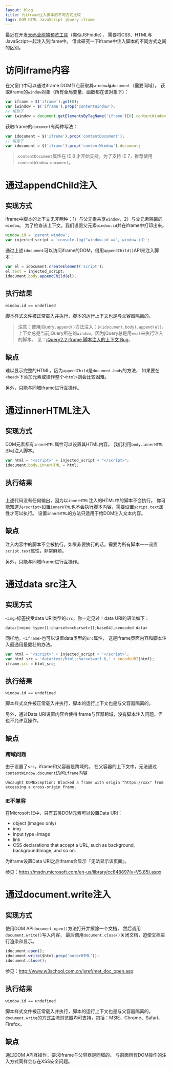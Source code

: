 ```yaml
---
layout: blog
title: 为iframe注入脚本的不同方式比较
tags: DOM HTML JavaScript jQuery iframe 
---
```


最近在开发[天码营前端预览工具](http://tianmaying.com/preview)（类似JSFiddle），
需要将CSS、HTML与JavaScript一起注入到ifame中。
借此研究一下iframe中注入脚本的不同方式之间的区别。

# 访问iframe内容

在父窗口中可以通过iframe DOM节点获取其`window`与`document`（需要同域）。
获取iframe的`window`对象（所有全局变量、函数都在该对象下）：

```javascript
var iframe = $('iframe').get(0);
var iwindow = $('iframe').prop('contentWindow');
// 相当于
var iwindow = document.getElementsByTagName('iframe')[0].contentWindow;
```

获取iframe的`document`有两种写法：

```javascript
var idocument = $('iframe').prop('contentDocument');
// 相当于
var idocument = $('iframe').prop('contentWindow').document;
```

> `contentDocument`属性在 IE 8 才开始支持，为了支持 IE 7，推荐使用`contentWindow.document`。

<!--more-->

# 通过appendChild注入

## 实现方式

iframe中脚本的上下文无非两种：1）与父元素共享`window`，2）与父元素隔离的`window`。
为了检查该上下文，我们设置父元素`window.id`并在iframe中打印出来。

```javascript
window.id = 'parent window';
var injected_script = 'console.log("window.id ==", window.id)';
```

通过上述`idocument`可以访问iframe的DOM，借用`appendChild()`API来注入脚本：

```javascript
var el = idocument.createElement('script');
el.text = injected_script;
idocument.body.appendChild(el);
```

## 执行结果

```
window.id == undefined
```

脚本样式文件被正常载入并执行，脚本的运行上下文也是与父容器隔离的。

> 注意：使用jQuery`.append()`方法注入：`$(idocument.body).append(el)`，
> 上下文总是当前jQuery所在的`window`，因为jQuery总是用`eval`来执行注入的脚本。
> 见：[jQuery2.2 iframe 脚本注入的上下文 Bug][jquery-script-bug]。

## 缺点

难以显示完整的HTML。因为`appendChild`是`document.body`的方法，
如果要在`<head>`下添加元素或操作整个`<html>`则会比较困难。

另外，只能与同域iframe进行互操作。

# 通过innerHTML注入

## 实现方式

DOM元素都有`innerHTML`属性可以设置其HTML内容，
我们利用`body.innerHTML`即可注入脚本。

```javascript
var html = "<script>" + injected_script + "</script>";
idocument.body.innerHTML = html;
```

## 执行结果

```

```

上述代码没有任何输出，因为以`innerHTML`注入的HTML中的脚本不会执行。
你可能知道为`<script>`设置`innerHTML`也不会执行脚本内容，需要设置`script.text`属性才可以执行。
设置`innerHTML`的方法只适用于给DOM注入文本内容。

## 缺点

注入内容中的脚本不会被执行。如果非要执行的话，需要为所有脚本一一设置`script.text`属性，非常麻烦。

另外，只能与同域iframe进行互操作。

# 通过data src注入

## 实现方式

`<img>`标签接受data URI类型的`src`，你一定见过！data URI的语法如下：

```
data:[<mime type>][;charset=<charset>][;base64],<encoded data>
```

同样地，`<iframe>`也可以设置data类型的`src`属性，
这是iframe页面内容和脚本注入最通用最健壮的办法。

```javascript
var html = '<script>' + injected_script + '</script>';
var html_src = 'data:text/html;charset=utf-8,' + encodeURI(html);
iframe.src = html_src;
```

## 执行结果

```
window.id == undefined
```

脚本样式文件被正常载入并执行，脚本的运行上下文也是与父容器隔离的。

另外，通过Data URI设置内容会使得iframe与容器跨域，没有脚本注入问题，但也不允许互操作。

## 缺点

### 跨域问题

由于设置了`src`，iframe和父容器是跨域的。
在父容器的上下文中，无法通过`contentWindow.document`访问`iframe`内容

```
Uncaught DOMException: Blocked a frame with origin "https://xxx" from accessing a cross-origin frame.
```

### IE不兼容

在Microsoft IE中，只有五类DOM元素可以设置Data URI：

* object (images only)
* img
* input type=image
* link
* CSS declarations that accept a URL, such as background, backgroundImage, and so on.

为iframe设置Data URI之后iframe会显示『无法显示该页面』。

参见：<https://msdn.microsoft.com/en-us/library/cc848897(v=VS.85).aspx>

# 通过document.write注入

## 实现方式

使用DOM API`document.open()`方法打开并擦除一个文档，
然后调用`document.write()`写入内容，
最后调用`document.close()`关闭文档，迫使文档进行渲染和显示。

```javascript
idocument.open();
idocument.write($html.prop('outerHTML'));
idocument.close();
```

参见：<http://www.w3school.com.cn/jsref/met_doc_open.asp>

## 执行结果

```
window.id == undefined
```

脚本样式文件被正常载入并执行，脚本的运行上下文也是与父容器隔离的。
`document.write`的方式主流浏览器均可支持，包括：MSIE、Chrome、Safari、Firefox。

## 缺点

通过DOM API互操作，要求iframe与父容器是同域的。
与前面所有DOM操作的注入方式同样会存在XSS安全问题。

[jquery-script-bug]: /2016/04/07/jquery-script-context-bug.html
